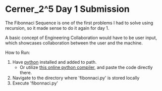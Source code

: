 # Cerner_2^5 Day 1 Submission


 The Fibonnaci Sequence is one of the first problems I had to solve using recursion, so it made sense to do it again for day 1.
 
 A basic concept of Engineering Collaboration would have to be user input, which showcases collaboration between the user and the machine.

How to Run:
 1. Have [python](https://www.python.org/downloads/) installed and added to path.
      - Or utilize [this online python compiler](https://www.programiz.com/python-programming/online-compiler/), and paste the code directly there.
 2. Navigate to the directory where 'fibonnaci.py' is stored locally
 3. Execute 'fibonnaci.py'
   